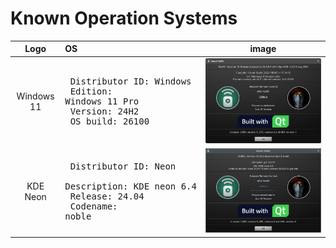 # Known Operation Systems

 Logo  | OS | image
:------------: | :------------ | :------:
Windows 11 |<pre>    Distributor ID: Windows<br>    Edition:     Windows 11 Pro<br>    Version:	    24H2<br>    OS build:   26100</pre>  | ![Windows 11](./OS/windows/about.png)
KDE Neon |<pre>    Distributor ID: Neon<br>    Description:    KDE neon 6.4<br>    Release:        24.04 <br>    Codename:       noble</pre>  | ![Linux](./OS/linux/about.png)

